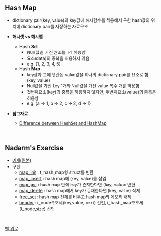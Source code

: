 ## Hash Map
- dictionary pair(key, value)의 key값에 해시함수를 적용해서 구한 hash값의 위치에 dictionary pair를 저장하는 자료구조
- __해시셋 vs 해시맵__
    - Hash __Set__
        - Null 값을 가진 원소를 1개 허용함
        - 요소(data)의 중복을 허용하지 않음
        - e.g. {1, 2, 3, 4, 5}        
    - Hash __Map__
        - key값과 그에 연관된 value값을 하나의 dictionary pair를 요소로 함 (key, value)
        - Null값을 가진 key 1개와 Null값을 가진 value 복수 개를 허용함
        - 첫번째요소(key)의 중복을 허용하지 않지만, 두번째요소(value)의 중복은 허용함
        - e.g. {a -> 1, b -> 2, c -> 2, d -> 1}

- __참고자료__
    - [Difference between HashSet and HashMap](https://stackoverflow.com/questions/2773824/difference-between-hashset-and-hashmap)
<br>

## Nadarm's Exercise
- [예제(원본)](https://github.com/nadarm/42-algorithm/tree/master/hash/hash_map)
- 구현
    - [map_init](./map_init.c) : t_hash_map형 struct를 반환
    - [map_insert](./map_insert.c) : hash map에 (key, value)를 삽입
    - [map_get](./map_get.c) : hash map 안에 key가 존재한다면 (key, value) 반환
    - [map_delete](./map_delete.c) : hash map에서 key가 존재한다면 (key, value) 삭제
    - [free_set](./free_map.c) : hash map 전체를 비우고 hash map의 메모리 해제
    - [header](./map.h) : t_node구조체(key,value,,next) 선언, t_hash_map구조체(t_node,size) 선언
<br>
    
[맨 위로](#hash-map)
